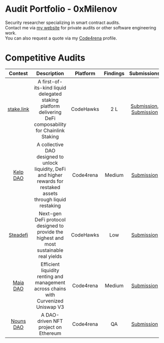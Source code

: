 # Audit Portfolio - 0xMilenov

Security researcher specializing in smart contract audits.                 
Contact me via [my website](https://0xmilenov.xyz/) for private audits or other software engineering work.        
You can also request a quote via my [Code4rena](https://code4rena.com/@0xMilenov) profile.

# Competitive Audits
| Contest | Description | Platform | Findings | Submissions |
|:-------:|:-----------:|:--------:|:--------:|:-----------:|
| [stake.link](https://www.codehawks.com/contests/clqf7mgla0001yeyfah59c674)|A first-of-its-kind liquid delegated staking platform delivering DeFi composability for Chainlink Staking|CodeHawks|2 L|[Submission](https://www.codehawks.com/submissions/clqf7mgla0001yeyfah59c674/166), [Submission](https://www.codehawks.com/submissions/clqf7mgla0001yeyfah59c674/169)|
| [Kelp DAO](https://code4rena.com/reports/2023-11-kelp) | A collective DAO designed to unlock liquidity, DeFi and higher rewards for restaked assets through liquid restaking | Code4rena | Medium | [Submission](https://github.com/code-423n4/2023-11-kelp-findings/issues/148) |
| [Steadefi](https://www.codehawks.com/contests/clo38mm260001la08daw5cbuf) | Next-gen DeFi protocol designed to provide the highest and most sustainable real yields | CodeHawks | Low | [Submission](https://www.codehawks.com/submissions/clo38mm260001la08daw5cbuf/51) | 
| [Maia DAO](https://code4rena.com/contests/2023-05-maia-dao-ecosystem#top) | Efficient liquidity renting and management across chains with Curvenized Uniswap V3 | Code4rena | Medium | [Submission](https://github.com/code-423n4/2023-05-maia-findings/issues/372) | 
| [Nouns DAO](https://code4rena.com/contests/2023-07-nouns-dao#top) | A DAO-driven NFT project on Ethereum | Code4rena | QA | [Submission](https://github.com/code-423n4/2023-07-nounsdao-findings/blob/main/data/0xMilenov-Q.md) |
